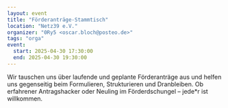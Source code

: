 ```yaml
---
layout: event
title: "Förderanträge-Stammtisch"
location: "Netz39 e.V."
organizer: "0Ry5 <oscar.bloch@posteo.de>"
tags: "orga"
event:
  start: 2025-04-30 17:30:00
  end: 2025-04-30 19:30:00
---
```


Wir tauschen uns über laufende und geplante Förderanträge aus und helfen uns gegenseitig beim Formulieren, Strukturieren und Dranbleiben. Ob erfahrener Antragshacker oder Neuling im Förderdschungel – jede\*r ist willkommen.
